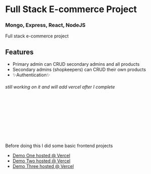 # Full Stack E-commerce Project
### Mongo, Express, React, NodeJS



Full stack e-commerce project



## Features

- Primary admin can CRUD secondary admins and all products
- Secondary admins (shopkeepers) can CRUD their own products 
- ✨Authentication✨
###### _still working on it and will add vercel after I complete_
\
\
\
\
\
\
\
\
Before doing this I did some basic frontend projects 
- [Demo One hosted @ Vercel](https://react-demo-one-eight.vercel.app)
- [Demo Two hosted @ Vercel](https://react-demo-two-nine.vercel.app)
- [Demo Three hosted @ Vercel](https://rick-and-morty-omega-jet.vercel.app/characters)
